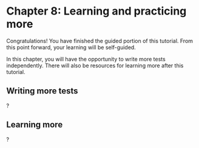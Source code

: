 # Chapter 8: Learning and practicing more

Congratulations!
You have finished the guided portion of this tutorial.
From this point forward, your learning will be self-guided.

In this chapter,
you will have the opportunity to write more tests independently.
There will also be resources for learning more after this tutorial.


## Writing more tests

?


## Learning more

?
